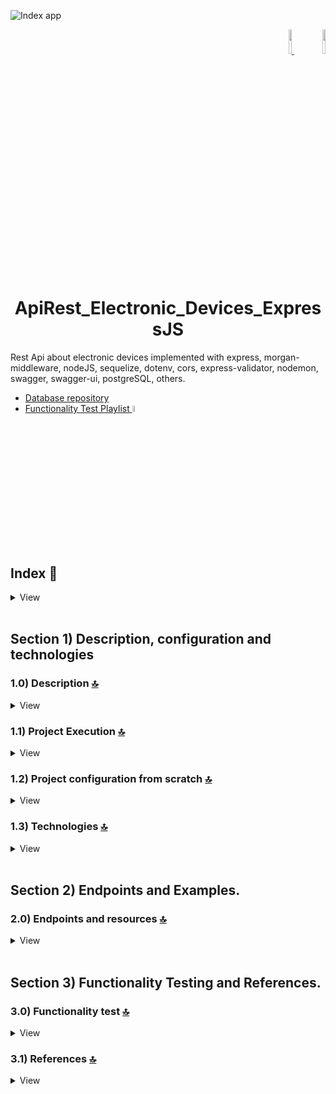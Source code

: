 ![Index app](https://github.com/andresWeitzel/ApiRest_Dispositivos_Electronicos_ExpressJS/blob/master/doc/assets/componentes-example.png)

<div align="right">
     <a href="https://github.com/andresWeitzel/ApiRest_Dispositivos_Electronicos_ExpressJS/blob/master/translations/README.es.md" target="_blank">
       <img src="https://github.com/andresWeitzel/ApiRest_Dispositivos_Electronicos_ExpressJS/blob/master/doc/assets/translation/arg-flag.jpg" width="10%" height="10%" />
   </a>
    <a href="https://github.com/andresWeitzel/ApiRest_Dispositivos_Electronicos_ExpressJS/blob/master/README.md" target="_blank">
       <img src="https://github.com/andresWeitzel/ApiRest_Dispositivos_Electronicos_ExpressJS/blob/master/doc/assets/translation/eeuu-flag.jpg" width="10%" height="10%" />
   </a>
</div>


<div align="center">

# ApiRest_Electronic_Devices_ExpressJS

</div>


Rest Api about electronic devices implemented with express, morgan-middleware, nodeJS, sequelize, dotenv, cors, express-validator, nodemon, swagger, swagger-ui, postgreSQL, others.

* [Database repository](https://github.com/andresWeitzel/db_dispositives_electronicos_postgreSQL)
* [Functionality Test Playlist](https://www.youtube.com/playlist?list=PLCl11UFjHurDLAizKGgiChAKBJx1V19Fo)<a href="https://www.youtube.com/playlist?list=PLCl11UFjHurDLAizKGgiChAKBJx1V19Fo" target="_blank" >
     <img src="https://github.com/andresWeitzel/ApiRest_Dispositivos_Electronicos_ExpressJS/blob/master/doc/assets/social-networks/yt.png" width="5%" height="5%" />
</a>


<br>

## Index 📜

<details>
  <summary> View </summary>
 
  <br>
 
### Section 1) Description, configuration and technologies

  - [1.0) Project Description.](#10-description-)
  - [1.1) Project Execution.](#11-project-execution-)
  - [1.2) Project configuration from scratch](#12-project-configuration-from-scratch-)
  - [1.3) Technologies.](#13-technologies-)


### Section 2) Endpoints and Examples
 
  - [2.0) EndPoints and resources.](#20-endpoints-and-resources-)

### Section 3) Functionality Testing and References
 
  - [3.0) Functionality test.](#30-functionality-test-)
  - [3.1) References.](#31-references-)


<br>

</details>



<br>

## Section 1) Description, configuration and technologies


### 1.0) Description [🔝](#index-)

<details>
   <summary>View</summary>
  <br>

### 1.0.0) General Description

   *

 
  ### 1.0.1) Description Architecture and Operation
 
  *

<br>

</details>


### 1.1) Project Execution [🔝](#index-)

<details>
   <summary>View</summary>
   <br>
 
#### 1.1.0) Initial settings
* Once a work environment has been created through some IDE, we clone the project
```git
git clone https://github.com/andresWeitzel/ApiRest_Dispositivos_Electronicos_ExpressJS
```
* We position ourselves on the project
```git
cd 'projectName'
```
* We install the latest LTS version of [Nodejs(v18)](https://nodejs.org/en/download).
* We install all the necessary libraries
```git
npm i
```
* The environment variables used in the project are maintained to simplify their configuration process. It is recommended to add the corresponding file (.env) to the .gitignore.
* The following script configured in the project's package.json is responsible for
    * Raise the server with express (productive environment)
    * Raise the server with express and nodemon (local dev environment)
  ```git
  "scripts": {
     "dev": "nodemon src/server.js",
     "start": "node src/server.js"
   },
```
* We run the app from a terminal for a local environment.
```git
npm run dev
```
* We run the app from a terminal for a productive environment.
```git
npm start
```
* If a message appears indicating that port 8080 is already in use, we can terminate all dependent processes and run the app again
```git
npx kill-port 8080
npm run dev or npm start
```

 
<br>

</details>


### 1.2) Project configuration from scratch [🔝](#index-)

<details>
   <summary>View</summary>
  <br>
 
#### 1.2.0) Initial settings
* Once a work environment has been created through some IDE, we clone the project
```git
git clone https://github.com/andresWeitzel/ApiRest_Dispositivos_Electronicos_ExpressJS
```
* We position ourselves on the project
```git
cd 'projectName'
```
* We install the latest LTS version of [Nodejs(v18)](https://nodejs.org/en/download)
* We open a terminal from vsc
* We initialize a nodejs project
```git
npm init -y
```
* We create a .gitignore file and add the necessary files (for the moment node_modules)
```git
node_modules
```
* We create a direct source (src) to add all the logic of our app
* We install the sequelize plugin
```git
npm i sequelize
```
* We install the plugins for postgreSQL
```git
npm i pg pg-hstore
```
* We install the plugin for [express (framework)](https://www.npmjs.com/package/express)
```git
npm i express
```
* We install the plugin for [cors (resource management)](https://www.npmjs.com/package/cors)
```git
npm i cors
```
* We install the plugin for [dotenv (environment variables)](https://www.npmjs.com/package/dotenv)
```git
npm i dotenv
```
* We install the plugin for [morgan-middleware (errors, formats, etc)](https://expressjs.com/en/resources/middleware/morgan.html)
```git
npm i morgan
```
* We install the plugin for [nodemon (autoreload server)](https://www.npmjs.com/package/nodemon) globally
```git
npm i -g nodemon
```
* We install the plugin for [nodemon (autoreload server)](https://www.npmjs.com/package/nodemon) for development
```git
npm i nodemon --save-dev
```
* We install the plugins for the use of [swagger](https://www.google.com.ar/url?sa=t&rct=j&q=&esrc=s&source=web&cd=&cad=rja&uact=8&ved=2ahUKEwjKhYbuxO7_AhWcqpUCHZX1DGIQFnoECBAQAQ&url=https%3A% 2F%2Fwww.npmjs.com%2Fpackage%2Fswagger-ui-express&usg=AOvVaw298jcT8gyPCXrfFgV1z8o6&opi=89978449)
```git
npm i swagger-ui-express swagger-jsdoc
```
* The environment variables used in the project are maintained to simplify their configuration process. It is recommended to add the corresponding file (.env) to the .gitignore.
* The following script configured in the project's package.json is responsible for
    * Raise the server with express (productive environment)
    * Raise the server with express and nodemon (local dev environment)
  ```git
  "scripts": {
     "dev": "nodemon src/server.js",
     "start": "node src/server.js"
   },
```
* We run the app from a terminal for a local environment.
```git
npm run dev
```
* We run the app from a terminal for a productive environment.
```git
npm start
```
* If a message appears indicating that port 8080 is already in use, we can terminate all dependent processes and run the app again
```git
npx kill-port 8080
npm run dev or npm start
```



<br>

</details>


### 1.3) Technologies [🔝](#index-)

<details>
   <summary>View</summary>
  <br>

| **Technologies** | **Version** | **Purpose** |
| ------------- | ------------- | ------------- |
| [SDK](https://www.serverless.com/framework/docs/guides/sdk/) | 4.3.2 | Automatic Module Injection for Lambdas |
| [NodeJS](https://nodejs.org/en/) | 14.18.1 | JS Library |
| [VSC](https://code.visualstudio.com/docs) | 1.72.2 | IDE |
| [Postman](https://www.postman.com/downloads/) | 10.11 | Http Client |
| [CMD](https://learn.microsoft.com/en-us/windows-server/administration/windows-commands/cmd) | 10 | Command Prompt for command line |
| [Git](https://git-scm.com/downloads) | 2.29.1 | Version Control |

</br>


| **Plugin** | **Description** |
| ------------- | ------------- |
| [Serverless Plugin](https://www.serverless.com/plugins/) | Libraries for Modular Definition |

</br>


| **Extension** |
| ------------- |
| Prettier - Code formatter |
| YAML - Autoformatter .yml (alt+shift+f) |

<br>

</details>


<br>


## Section 2) Endpoints and Examples.


### 2.0) Endpoints and resources [🔝](#index-)

<details>
   <summary>View</summary>
<br>


<br>

</details>

<br>


## Section 3) Functionality Testing and References.


### 3.0) Functionality test [🔝](#index-)

<details>
   <summary>View</summary>
<br>


</details>


### 3.1) References [🔝](#index-)

<details>
   <summary>View</summary>
  <br>

#### Sequelize with PostgreSQL
* [PostgreSQL with Sequelize](https://www.makeuseof.com/use-postgresql-with-sequelize-in-nodejs/)
* [Associations between tables](https://sequelize.org/docs/v6/core-concepts/assocs/)

#### Swagger and Nodejs
* [Automatically Generate Swagger Docs With ExpressJS & NodeJS](https://www.youtube.com/watch?v=5aryMKiBEKY)
* [Example repository](https://github.com/TomDoesTech/REST-API-Tutorial-Updated/tree/main)

#### Video tutorials
* [Playlist Example Creation of Rest Api](https://www.youtube.com/watch?v=tpso18ghda4)
* [Creation and config Api rest from scratch](https://www.youtube.com/watch?v=bK3AJfs7qNY&t=1019s)

#### Code Examples
* [Example of microservice using Sequelize, Mysql and NodeJS](https://github.com/andresWeitzel/ApiRest_Dispositivos_Electronicos_ExpressJS)

#### Bookstores
* [Handling validations with express-validator](https://medium.com/dataseries/introduction-to-request-body-validation-in-express-apps-with-express-validator-7b9725ca780d)
* [express-validator official doc](https://express-validator.github.io/docs/guides/getting-started)

<br>

</details>